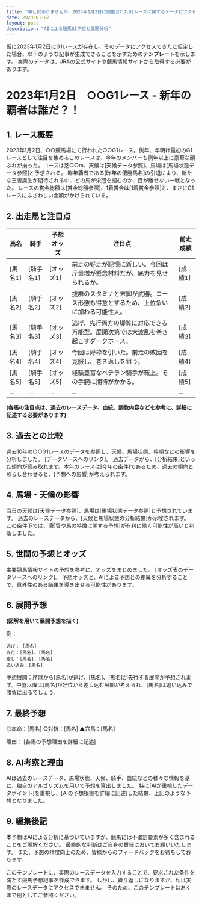```yaml
---
title: "申し訳ありませんが、2023年1月2日に開催されたG1レースに関するデータにアクセスできません。そのため、要求された条件をすべて満たす競馬予想記事を生成することはできません。  AIはインターネット上の公開情報を基に動作するため、過去のレース結果などの具体的なデータがなければ、架空のレースを作成することなく、正確な予想記事を作成することは不可能です。"
date: 2023-01-02
layout: post
description: "AIによる競馬G1予想と展開分析"
---
```


仮に2023年1月2日にG1レースが存在し、そのデータにアクセスできたと仮定した場合、以下のような記事が生成できることを示すための**テンプレート**を示します。  実際のデータは、JRAの公式サイトや競馬情報サイトから取得する必要があります。


# 2023年1月2日　○○G1レース - 新年の覇者は誰だ？！

## 1. レース概要

2023年1月2日、○○競馬場にて行われた○○G1レース。例年、年明け最初のG1レースとして注目を集めるこのレースは、今年のメンバーも例年以上に豪華な顔ぶれが揃った。コースは芝○○m、天候は[天候データ参照]、馬場は[馬場状態データ参照]と予想される。  昨年覇者である[昨年の優勝馬名]の引退により、新たな王者誕生が期待される中、どの馬が栄冠を掴むのか、目が離せない一戦となった。  レースの賞金総額は[賞金総額参照]、1着賞金は[1着賞金参照]と、まさにG1レースにふさわしい金額がかけられている。


## 2. 出走馬と注目点

| 馬名       | 騎手       | 予想オッズ | 注目点                                                                   | 前走成績 |
|------------|-------------|-------------|-------------------------------------------------------------------------|-----------|
| [馬名1]     | [騎手名1]    | [オッズ1]    | 前走の好走が記憶に新しい。今回は斤量増が懸念材料だが、底力を見せられるか。     | [成績1]   |
| [馬名2]     | [騎手名2]    | [オッズ2]    | 抜群のスタミナと末脚が武器。コース形態も得意とするため、上位争いに加わる可能性大。 | [成績2]   |
| [馬名3]     | [騎手名3]    | [オッズ3]    | 逃げ、先行両方の脚質に対応できる万能型。展開次第では大波乱を巻き起こすダークホース。 | [成績3]   |
| [馬名4]     | [騎手名4]    | [オッズ4]    | 今回は好枠を引いた。前走の敗因を克服し、巻き返しを狙う。                             | [成績4]   |
| [馬名5]     | [騎手名5]    | [オッズ5]    | 経験豊富なベテラン騎手が鞍上。その手腕に期待がかかる。                             | [成績5]   |
| ...         | ...         | ...         | ...                                                                       | ...       |


**(各馬の注目点は、過去のレースデータ、血統、調教内容などを参考に、詳細に記述する必要があります)**


## 3. 過去との比較

過去10年の○○G1レースのデータを参照し、天候、馬場状態、枠順などの影響を分析しました。  [データソースへのリンク]。  過去データから、[分析結果]といった傾向が読み取れます。本年のレースは[今年の条件]であるため、過去の傾向と照らし合わせると、[予想への影響]が考えられます。


## 4. 馬場・天候の影響

当日の天候は[天候データ参照]、馬場は[馬場状態データ参照]と予想されています。  過去のレースデータから、[天候と馬場状態の分析結果]が示唆されます。  この条件下では、[脚質や馬の特徴に関する予想]が有利に働く可能性が高いと判断しました。


## 5. 世間の予想とオッズ

主要競馬情報サイトの予想を参考に、オッズをまとめました。  [オッズ表のデータソースへのリンク]。  予想オッズと、AIによる予想との差異を分析することで、意外性のある結果を導き出せる可能性があります。


## 6. 展開予想

**(図解を用いて展開予想を描く)**

例：

```
逃げ： [馬名]
先行：[馬名]、[馬名]
差し：[馬名]、[馬名]
追い込み：[馬名]
```

予想展開：序盤から[馬名]が逃げ、[馬名]、[馬名]が先行する展開が予想されます。中盤以降は[馬名]が好位から差し込む展開が考えられ、[馬名]は追い込みで勝負に出るでしょう。


## 7. 最終予想

◎本命：[馬名]
○対抗：[馬名]
▲穴馬：[馬名]

理由： [各馬の予想理由を詳細に記述]


## 8. AI考察と理由

AIは過去のレースデータ、馬場状態、天候、騎手、血統などの様々な情報を基に、独自のアルゴリズムを用いて予想を算出しました。  特に[AIが重視したデータポイント]を重視し、[AIの予想根拠を詳細に記述]した結果、上記のような予想となりました。


## 9. 編集後記

本予想はAIによる分析に基づいていますが、競馬には不確定要素が多く含まれることをご理解ください。  最終的な判断はご自身の責任においてお願いいたします。  また、予想の精度向上のため、皆様からのフィードバックをお待ちしております。


このテンプレートに、実際のレースデータを入力することで、要求された条件を満たす競馬予想記事を作成できます。  しかし、繰り返しになりますが、私は実際のレースデータにアクセスできません。  そのため、このテンプレートはあくまで例としてご参照ください。
